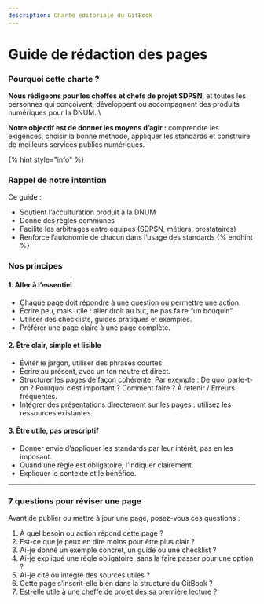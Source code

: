 ```yaml
---
description: Charte éditoriale du GitBook
---
```


# Guide de rédaction des pages

### Pourquoi cette charte ?

**Nous rédigeons pour les cheffes et chefs de projet SDPSN**, et toutes les personnes qui conçoivent, développent ou accompagnent des produits numériques pour la DNUM.  \


**Notre objectif est de donner les moyens d’agir :** comprendre les exigences, choisir la bonne méthode, appliquer les standards et construire de meilleurs services publics numériques.

{% hint style="info" %}
### Rappel de notre intention

Ce guide :

* Soutient l’acculturation produit à la DNUM
* Donne des règles communes
* Facilite les arbitrages entre équipes (SDPSN, métiers, prestataires)
* Renforce l’autonomie de chacun dans l’usage des standards
{% endhint %}

### Nos principes

#### 1. Aller à l’essentiel

* Chaque page doit répondre à une question ou permettre une action.
* Écrire peu, mais utile : aller droit au but, ne pas faire “un bouquin”.
* Utiliser des checklists, guides pratiques et exemples.
* Préférer une page claire à une page complète.

#### 2. Être clair, simple et lisible

* Éviter le jargon, utiliser des phrases courtes.
* Écrire au présent, avec un ton neutre et direct.
* Structurer les pages de façon cohérente. Par exemple :  De quoi parle-t-on ? Pourquoi c’est important ? Comment faire ? À retenir / Erreurs fréquentes.
* Intégrer des présentations directement sur les pages : utilisez les ressources existantes.

#### 3. Être utile, pas prescriptif

* Donner envie d’appliquer les standards par leur intérêt, pas en les imposant.
* Quand une règle est obligatoire, l’indiquer clairement.
* Expliquer le contexte et le bénéfice.



***

### 7 questions pour réviser une page

Avant de publier ou mettre à jour une page, posez-vous ces questions :&#x20;

1. À quel besoin ou action répond cette page ?
2. Est-ce que je peux en dire moins pour être plus clair ?
3. Ai-je donné un exemple concret, un guide ou une checklist ?
4. Ai-je expliqué une règle obligatoire, sans la faire passer pour une option ?
5. Ai-je cité ou intégré des sources utiles ?
6. Cette page s’inscrit-elle bien dans la structure du GitBook ?
7. Est-elle utile à une cheffe de projet dès sa première lecture ?
